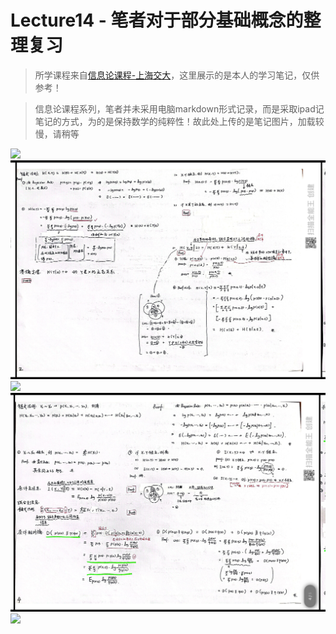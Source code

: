 # Lecture14 - 笔者对于部分基础概念的整理复习
>所学课程来自[信息论课程-上海交大](https://www.bilibili.com/video/BV1kE411E7HX/?vd_source=8a3dd36862125e80dc439254ef65d959)，这里展示的是本人的学习笔记，仅供参考！

>信息论课程系列，笔者并未采用电脑markdown形式记录，而是采取ipad记笔记的方式，为的是保持数学的纯粹性！故此处上传的是笔记图片，加载较慢，请稍等

![](./pho/141.jpg)
![](./pho/142.jpg)
![](./pho/143.jpg)
![](./pho/144.jpg)
![](./pho/145.jpg)